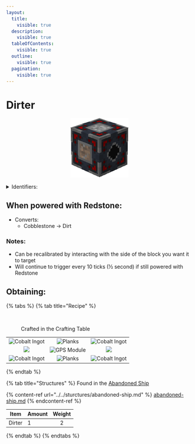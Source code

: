 ```yaml
---
layout:
  title:
    visible: true
  description:
    visible: true
  tableOfContents:
    visible: true
  outline:
    visible: true
  pagination:
    visible: true
---
```


# Dirter

<div align="center" data-full-width="true">

<figure><img src="../../.gitbook/assets/dirter.png" alt="Dirter"><figcaption></figcaption></figure>

</div>

<details>

<summary>Identifiers: </summary>

* poke:dirter
* poke:dirter\_up
* poke:dirter\_down
* poke:dirter\_north
* poke:dirter\_south
* poke:dirter\_east
* poke:dirter\_west

</details>

## When powered with <img src="https://minecraft.wiki/images/thumb/Redstone_Dust_JE2_BE2.png/150px-Redstone_Dust_JE2_BE2.png?8cf17" alt="" data-size="line">Redstone:

* Converts:
  * <img src="https://minecraft.wiki/images/thumb/Cobblestone.png/150px-Cobblestone.png?45867" alt="" data-size="line">Cobblestone -> <img src="https://minecraft.wiki/images/Dirt.png?89d72" alt="" data-size="line">Dirt

### Notes:

* Can be recalibrated by interacting with the side of the block you want it to target
* Will continue to trigger every 10 ticks (½ second) if still powered with <img src="https://minecraft.wiki/images/thumb/Redstone_Dust_JE2_BE2.png/150px-Redstone_Dust_JE2_BE2.png?8cf17" alt="" data-size="line">Redstone

## Obtaining:

{% tabs %}
{% tab title="Recipe" %}
<figure><img src="https://minecraft.wiki/images/thumb/Crafting_Table_JE4_BE3.png/150px-Crafting_Table_JE4_BE3.png?5767f" alt=""><figcaption><p>Crafted in the Crafting Table</p></figcaption></figure>

|                                                                                                  |                                                                                                                                   |                                                                                                  |
| :----------------------------------------------------------------------------------------------: | :-------------------------------------------------------------------------------------------------------------------------------: | :----------------------------------------------------------------------------------------------: |
| ![Cobalt Ingot](https://github.com/user-attachments/assets/f2b33b06-67a6-4a44-9c12-0259f8eb17a4) |                     ![Planks](https://minecraft.wiki/images/thumb/Oak\_Planks.png/150px-Oak\_Planks.png?d9efa)                    | ![Cobalt Ingot](https://github.com/user-attachments/assets/f2b33b06-67a6-4a44-9c12-0259f8eb17a4) |
|       ![](https://minecraft.wiki/images/thumb/Cobblestone.png/150px-Cobblestone.png?45867)       | <img src="https://github.com/user-attachments/assets/e86a7ee9-4449-47a6-9164-6b435c473780" alt="GPS Module" data-size="original"> |              ![](https://minecraft.wiki/images/thumb/Dirt.png/150px-Dirt.png?89d72)              |
| ![Cobalt Ingot](https://github.com/user-attachments/assets/f2b33b06-67a6-4a44-9c12-0259f8eb17a4) |    <img src="https://minecraft.wiki/images/thumb/Oak_Planks.png/150px-Oak_Planks.png?d9efa" alt="Planks" data-size="original">    | ![Cobalt Ingot](https://github.com/user-attachments/assets/f2b33b06-67a6-4a44-9c12-0259f8eb17a4) |
{% endtab %}

{% tab title="Structures" %}
Found in the [Abandoned Ship](https://pfewiki.gitbook.io/home/sturctures/abandoned-ship)

{% content-ref url="../../sturctures/abandoned-ship.md" %}
[abandoned-ship.md](../../sturctures/abandoned-ship.md)
{% endcontent-ref %}

| Item   | Amount | Weight |
| ------ | ------ | :----: |
| Dirter | 1      |    2   |
{% endtab %}
{% endtabs %}
